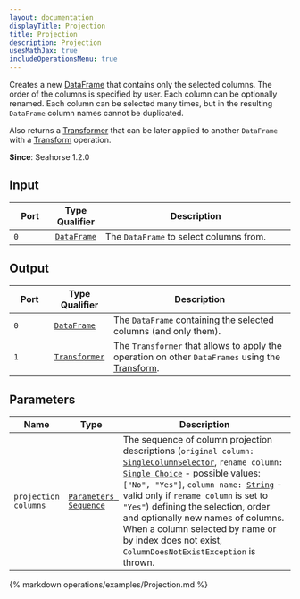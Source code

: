 ```yaml
---
layout: documentation
displayTitle: Projection
title: Projection
description: Projection
usesMathJax: true
includeOperationsMenu: true
---
```


Creates a new [DataFrame](../classes/dataframe.html) that contains only the selected columns.
The order of the columns is specified by user.
Each column can be optionally renamed.
Each column can be selected many times,
but in the resulting `DataFrame` column names cannot be duplicated.

Also returns a [Transformer](../classes/transformer.html) that can be later applied
to another `DataFrame` with a [Transform](transform.html) operation.

**Since**: Seahorse 1.2.0

## Input

<table>
<thead>
<tr>
<th style="width:15%">Port</th>
<th style="width:15%">Type Qualifier</th>
<th style="width:70%">Description</th>
</tr>
</thead>
<tbody>
<tr>
<td><code>0</code></td>
<td><code><a href="../classes/dataframe.html">DataFrame</a></code></td>
<td>The <code>DataFrame</code> to select columns from.</td>
</tr>
</tbody>
</table>

## Output

<table>
<thead>
<tr>
<th style="width:15%">Port</th>
<th style="width:15%">Type Qualifier</th>
<th style="width:70%">Description</th>
</tr>
</thead>
<tbody>
<tr>
<td><code>0</code></td>
<td><code><a href="../classes/dataframe.html">DataFrame</a></code></td>
<td>The <code>DataFrame</code> containing the selected columns (and only them).</td>
</tr>
<tr>
<td><code>1</code></td><td>
<code><a href="../classes/transformer.html">Transformer</a></code></td>
<td>The <code>Transformer</code> that allows to apply the operation on other <code>DataFrames</code>
using the <a href="transform.html">Transform</a>.</td>
</tr>
</tbody>
</table>

## Parameters

<table class="table">
<thead>
<tr>
<th style="width:15%">Name</th>
<th style="width:15%">Type</th>
<th style="width:70%">Description</th>
</tr>
</thead>
<tbody>
<tr>
<td><code id="projection-columns">projection columns</code></td>
<td><code><a href="../parameter_types.html#parameters-sequence">Parameters Sequence</a></code></td>
<td>The sequence of column projection descriptions
   (<code>original column: <a href="../parameter_types.html#single-column-selector">SingleColumnSelector</a></code>,
   <code>rename column: <a href="../parameter_types.html#single-choice">Single Choice</a></code> - possible values: <code>["No", "Yes"]</code>,
   <code>column name: <a href="../parameter_types.html#string">String</a></code>
    - valid only if <code>rename column</code> is set to <code>"Yes"</code>)
   defining the selection, order and optionally new names of columns.
   When a column selected by name or by index does not exist, <code>ColumnDoesNotExistException</code> is thrown.
</td>
</tr>
</tbody>
</table>

{% markdown operations/examples/Projection.md %}
